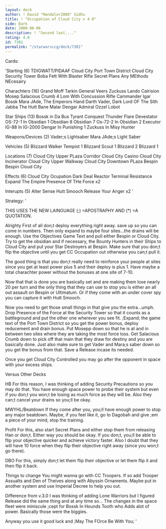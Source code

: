 ```yaml
---
layout: deck
author: ! David "Mandalor2000" Sidhu
title: ! "Occupation of Cloud City v 4 0"
side: Dark
date: 2000-06-06
description: ! "Second last...."
rating: 4.0
id: 7301
permalink: "/starwarsccg/deck/7301"
---
```

Cards: 

'Starting (6)
TDIGWATT/PIDAAF
Cloud City Port Town District
Cloud City Security Tower
Boba Fett With Blaster Rifle
Secret Plans
Any MEthods NEcesairy

Charachters (16)
Grand Moff Tarkin
General Veers
Zuckuss
Lando Calrision
Mosep
Salacious Crumb
4 Lom With Concussion Rifle
Cammander Igar
Bossk
Mara JAde, The Emperors Hand
Darth Vader, Dark Lord OF The Sith
Jabba The Hutt
Bane Malar
Dengar
Admiral Ozzel
Lobot

Star Ships (13)
Bossk in Da Bus
Tyrant
Conquest
Thunder Flare
Devestator
OS-72-1 In Obsidian 1
Obsidian 8
Obsidian 7
Os-72-2 In Obsidian 2
Executor
IG-88 In IG-2000
Dengar In Punishing 1
Zuckuss In Misy Hunter


Weapons/Devices (2)
Vader;s Lightsaber
Mara JAde;s Light Saber

Vehicles (5)
Blizzard Walker
Tempist 1
Blizzard Scout 1
Blizzard 2
Blizzard 1

Locations (7)
Cloud City Upper PLaza Corridor
Cloud City Casino
Cloud City Incinerator
Cloud City Upper Walkway
Cloud City Downtown PLaza
Bespin
Bespin Cloud City

Effects (6)
Cloud City Ocupation
Dark Deal
Reactor Terminal
Resistance
Expand The Empire
Presence Of THe Force x2

Interupts (5)
Alter
Sense
Hutt Smooch
Release Your Anger x2
'

Strategy: '

THIS USES THE NEW LAINGUAGE (;) =APOSTRAPHY AND (*) =A QUOTATION.

Alrighty First of all don;t deploy everything right away. save up so you can come in numbers. Then only expand to maybe four sites...the drains will be enough. Use the Objectives Game Text and pull either Bespin or Cloud City. Try to get the obsidian and if necessary, the Bounty Hunters in their Ships to Cloud City and put your Star Destroyers at Bespin. Make sure that you don;t flip the objective until you get CC Occupation out otherwise you can;t pull it.


The good thing is that you don;t really need to reinforce your people at sites since you get at least power plus 5 and their deploy is plus 1. Have maybe a total charachter power without the bonuses at one site of 7-10.

Now that that is done you are basically set and are making them lose nearly 20 per turn and the only thing that they can use to stop you is either an all out assault on Bespin or Ultimatum.
Or if they come with an under cover spy you can capture it with Hutt Smooch.

Now you need to get those small things in that give you the extra...umph. Drop Presence of the Force at the Security Tower so that it counts as a battleground and put the other one wherever you see fit. ;Expand; the game text of the Port Town District so you get the power bonus, deploy reducement and drain bonus. Put Mosepp down so that he is at and in between two sites where they are taking the most force loss. Get Salacious Crumb down to pick off that main that they draw for destiny and you are basically done. Just also make sure to get Vader and Mara;s saber down so you get the bonus from that.  Save a Release incase its needed.

Once you get Cloud City Controlled you may go after the opponent in space with your excess ships.

Versus Other Decks

HB For this reason, I was thinking of adding Security Precautions so you may do that. You have enough space power to probe their system but even if you don;t you won;t be losing as much force as they will be. Also they can;t cancel your drains so you;ll be okay.

MWYHL/Beatdown If they come after you, you;ll have enough power to stop any major beatdown. Maybe, if you feel like it, go to Dagobah and give ;em a piece of your mind, stop the training.

Profit For this, also start Secret Plans and either stop them from releasing Han or don;t. Either way you should be okay. If you don;t, you;ll be able to flip your objective quicker and achieve victory faster. Also I doubt that they will have 10 force when they flip their objective right away (since you won;t go there).

DBO For this, simply don;t let them flip their objective or let them flip it and then flip it back.

Things to change
You might wanna go with CC Troopers. If so add Trooper Assualts and Den of Theives along with Abyssin Ornaments. Maybe put in another system and use Imperial Decree to help you out.

Difference from v.3.0
I was thinking of adding Lone Warriors but I figured Release did the same thing and at any time so... The changes in the space fleet were miniscule ;cept for Bossk In Hounds Tooth who Adds alot of power. Basically those were the biggies.

Anyway you use it good luck and ;May The FOrce Be With You;
'
